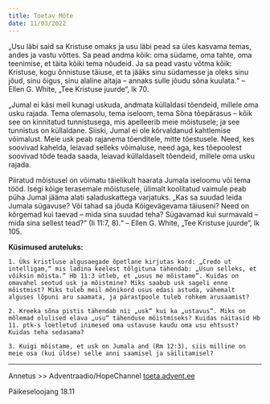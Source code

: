 ```yaml
---
title: Toetav Mõte  
date: 11/03/2022  
---
```


„Usu läbi said sa Kristuse omaks ja usu läbi pead sa üles kasvama temas, andes ja vastu võttes. Sa pead andma kõik: oma südame, oma tahte, oma teenimise, et täita kõiki tema nõudeid. Ja sa pead vastu võtma kõik: Kristuse, kogu õnnistuse täiuse, et ta jääks sinu südamesse ja oleks sinu jõud, sinu õigus, sinu alaline aitaja – annaks sulle jõudu sõna kuulata.“ – Ellen G. White, „Tee Kristuse juurde“, lk 70.

„Jumal ei käsi meil kunagi uskuda, andmata küllaldasi tõendeid, millele oma usku rajada. Tema olemasolu, tema iseloom, tema Sõna tõepärasus – kõik see on kinnitatud tunnistusega, mis apelleerib meie mõistusele; ja see tunnistus on küllaldane. Siiski, Jumal ei ole kõrvaldanud kahtlemise võimalust. Meie usk peab rajanema tõenditele, mitte tõestusele. Need, kes soovivad kahelda, leiavad selleks võimaluse, need aga, kes tõepoolest soovivad tõde teada saada, leiavad küllaldaselt tõendeid, millele oma usku rajada.

Piiratud mõistusel on võimatu täielikult haarata Jumala iseloomu või tema tööd. Isegi kõige terasemale mõistusele, ülimalt koolitatud vaimule peab püha Jumal jääma alati saladuskattega varjatuks. „Kas sa suudad leida Jumala sügavuse? Või tahad sa jõuda Kõigevägevama täiuseni? Need on kõrgemad kui taevad – mida sina suudad teha? Sügavamad kui surmavald – mida sina sellest tead?“ (Ii 11:7, 8).“ – Ellen G. White, „Tee Kristuse juurde“, lk 105.

**Küsimused aruteluks:**

`1. Üks kristluse algusaegade õpetlane kirjutas kord: „Credo ut intelligam,“ mis ladina keelest tõlgituna tähendab: „Usun selleks, et võiksin mõista.“ Hb 11:3 ütleb, et „usus me mõistame“. Kuidas on omavahel seotud usk ja mõistmine? Miks saabub usk sageli enne mõistmist? Miks tuleb meil mõnikord usus edasi astuda, vähemalt alguses lõpuni aru saamata, ja pärastpoole tuleb rohkem arusaamist?`

`2. Kreeka sõna pistis tähendab nii „usk“ kui ka „ustavus“. Miks on mõlemad olulised elava „usu“ tähenduse mõistmiseks? Kuidas näitasid Hb 11. ptk-s loetletud inimesed oma ustavuse kaudu oma usu ehtsust? Kuidas teha sedasama?`

`3. Kuigi mõistame, et usk on Jumala and (Rm 12:3), siis milline on meie osa (kui üldse) selle anni saamisel ja säilitamisel?`

---

Annetus >> Adventraadio/HopeChannel [toeta.advent.ee](https://toeta.advent.ee/)

Päikeseloojang 18.11
